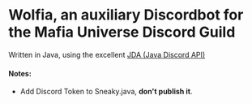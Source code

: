# Wolfia, an auxiliary Discordbot for the Mafia Universe Discord Guild

Written in Java, using the excellent [JDA (Java Discord API)](https://github.com/DV8FromTheWorld/JDA/blob/master/src/main/java/net/dv8tion/jda/JDABuilder.java)



#### Notes:
- Add Discord Token to Sneaky.java, **don't publish it**.